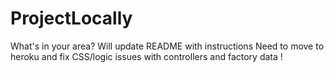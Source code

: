 # ProjectLocally
What's in your area? 
Will update README with instructions 
Need to move to heroku and fix CSS/logic issues with controllers and factory data
!
